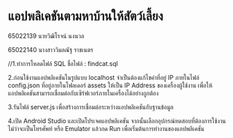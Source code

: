 # แอปพลิเคชันตามหาบ้านให้สัตว์เลี้ยง

65022139 นายวิฒิโรจน์ นงนวล

65022140 นางสาววิมลณัฐ ราชเนตร

//1.ทำการโหลดไฟล์ SQL ชื่อไฟล์ : findcat.sql

2.ก่อนใช้งานแอปพลิเคชันในรูปแบบ localhost จำเป็นต้องแก้ไขค่าที่อยู่ IP ภายในไฟล์ config.json ที่อยู่ภายในโฟลเดอร์ assets ให้เป็น IP Address ของเครื่องผู้ใช้งาน เพื่อให้แอปพลิเคชันสามารถเชื่อมต่อกับเซิร์ฟเวอร์ภายในเครื่องได้อย่างถูกต้อง

3.รันไฟล์ server.js เพื่อสร้างการเชื่อมต่อระหว่างแอปพลิเคชันกับฐานข้อมูล

4.เปิด Android Studio และเปิดโปรเจคแอปพลิเคชัน จากนั้นเลือกอุปกรณ์ทดสอบที่ต้องการใช้งาน ไม่ว่าจะเป็นโทรศัพท์ หรือ Emulator แล้วกด Run เพื่อเริ่มต้นการทำงานของแอปพลิเคชัน